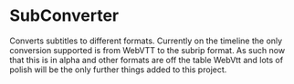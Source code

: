 # SubConverter
Converts subtitles to different formats.
Currently on the timeline the only conversion supported is from WebVTT
to the subrip format. As such now that this is in alpha and other
formats are off the table WebVtt and lots of polish will be the only
further things added to this project.
